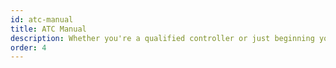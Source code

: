 ```yaml
---
id: atc-manual
title: ATC Manual
description: Whether you're a qualified controller or just beginning your journey, the ATC Manual will be your rulebook to controlling the skies of Infinite Flight.
order: 4
---
```


